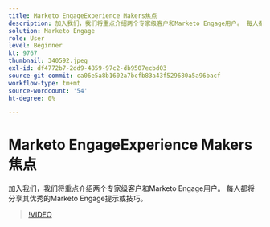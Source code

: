 ```yaml
---
title: Marketo EngageExperience Makers焦点
description: 加入我们，我们将重点介绍两个专家级客户和Marketo Engage用户。 每人都将分享其优秀的Marketo Engage提示或技巧。
solution: Marketo Engage
role: User
level: Beginner
kt: 9767
thumbnail: 340592.jpeg
exl-id: df4772b7-2dd9-4859-97c2-db9507ecbd03
source-git-commit: ca06e5a8b1602a7bcfb83a43f529680a5a96bacf
workflow-type: tm+mt
source-wordcount: '54'
ht-degree: 0%

---
```


# Marketo EngageExperience Makers焦点

加入我们，我们将重点介绍两个专家级客户和Marketo Engage用户。 每人都将分享其优秀的Marketo Engage提示或技巧。

>[!VIDEO](https://video.tv.adobe.com/v/340592/?quality=12&learn=on)
